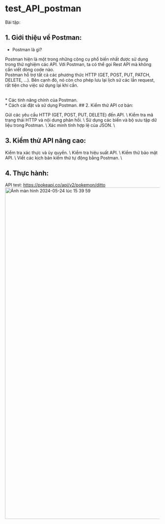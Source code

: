 # test_API_postman
Bài tập:

## 1. Giới thiệu về Postman:

* Postman là gì? <br> 
<p>Postman hiện là một trong những công cụ phổ biến nhất được sử dụng trong thử nghiệm các API. Với Postman, ta có thể gọi Rest API mà không cần viết dòng code nào.
<br> Postman hỗ trợ tất cả các phương thức HTTP (GET, POST, PUT, PATCH, DELETE, …). 
  Bên cạnh đó, nó còn cho phép lưu lại lịch sử các lần request, rất tiện cho việc sử dụng lại khi cần.</p> <br>
* Các tính năng chính của Postman.<br>
* Cách cài đặt và sử dụng Postman.
## 2. Kiểm thử API cơ bản:

Gửi các yêu cầu HTTP (GET, POST, PUT, DELETE) đến API. \\
Kiểm tra mã trạng thái HTTP và nội dung phản hồi. \\
Sử dụng các biến và bộ sưu tập dữ liệu trong Postman. \\
Xác minh tính hợp lệ của JSON. \\
## 3. Kiểm thử API nâng cao:

Kiểm tra xác thực và ủy quyền. \\
Kiểm tra hiệu suất API. \\
Kiểm thử bảo mật API. \\
Viết các kịch bản kiểm thử tự động bằng Postman. \\
## 4. Thực hành:

API test: https://pokeapi.co/api/v2/pokemon/ditto
<img width="1078" alt="Ảnh màn hình 2024-05-24 lúc 15 39 59" src="https://github.com/git-th02/test_API_postman/assets/96609853/c0978385-ccea-44dd-ad1c-498a1e7f0d5e">

